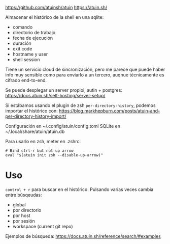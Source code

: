 <https://github.com/atuinsh/atuin>
<https://atuin.sh/>

Almacenar el histórico de la shell en una sqlite:

- comando
- directorio de trabajo
- fecha de ejecución
- duración
- exit code
- hostname y user
- shell session

Tiene un servicio cloud de sincronización, pero me parece que puede haber info muy sensible como para enviarlo a un tercero, auqnue técnicamente es cifrado end-to-end.

Se puede desplegar un server propioi, autin + postgres: <https://docs.atuin.sh/self-hosting/server-setup/>

Si estábamos usando el plugin de zsh `per-directory-history`, podemos importar el histórico con:
<https://blog.markhepburn.com/posts/atuin-and-per-directory-history-import/>

Configuración en ~/.config/atuin/config.toml
SQLite en ~/.local/share/atuin/atuin.db

Para usarlo en zsh, meter en .zshrc:

```
# Bind ctrl-r but not up arrow
eval "$(atuin init zsh --disable-up-arrow)"
```

# Uso

`control + r` para buscar en el histórico.
Pulsando varias veces cambia entre búsqeudas:

- global
- por directorio
- por host
- por sesión
- workspace (current git repo)

Ejemplos de búsqueda:
<https://docs.atuin.sh/reference/search/#examples>
